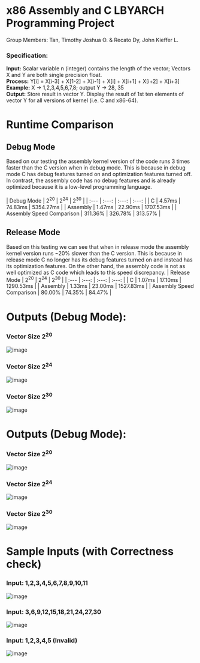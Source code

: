 # x86 Assembly and C LBYARCH Programming Project

Group Members: Tan, Timothy Joshua O. & Recato Dy, John Kieffer L.

### Specification:

**Input:** Scalar variable n (integer) contains the length of the vector; Vectors X and Y are both single precision float. <br>
**Process:** Y[i] = X[i-3] + X[1-2] + X[i-1] + X[i] + X[i+1] + X[i+2] + X[i+3] <br>
**Example:** X -> 1,2,3,4,5,6,7,8; output Y -> 28, 35 <br>
**Output:** Store result in vector Y. Display the result of 1st ten elements of vector Y for all versions of kernel (i.e. C and x86-64). <be>


# Runtime Comparison

## Debug Mode
Based on our testing the assembly kernel version of the code runs 3 times faster than the C version when in debug mode. This is because in debug mode C has debug features turned on and optimization features turned off. In contrast, the assembly code has no debug features and is already optimized because it is a low-level programming language. <br>  
| Debug Mode  | 2<sup>20</sup> | 2<sup>24</sup> | 2<sup>30</sup> | 
| :--- | :---: | :---: | :---: |
| C | 4.57ms | 74.83ms | 5354.27ms |
| Assembly | 1.47ms | 22.90ms | 1707.53ms |
| Assembly Speed Comparison | 311.36% | 326.78% | 313.57% |

## Release Mode
Based on this testing we can see that when in release mode the assembly kernel version runs ~20% slower than the C version. This is because in release mode C no longer has its debug features turned on and instead has its optimization features. On the other hand, the assembly code is not as well optimized as C code which leads to this speed discrepancy.
| Release Mode  | 2<sup>20</sup> | 2<sup>24</sup> | 2<sup>30</sup> | 
| :--- | :---: | :---: | :---: |
| C | 1.07ms | 17.10ms | 1290.53ms |
| Assembly | 1.33ms | 23.00ms | 1527.83ms |
| Assembly Speed Comparison | 80.00% | 74.35% | 84.47% |

# Outputs (Debug Mode):
### Vector Size 2<sup>20</sup> <br>
![image](https://github.com/kiefferdy/lbyarch-mp2/assets/98691592/4c233b3b-a7c3-4ee6-9836-0a70e6e8cdf9) <br>

### Vector Size 2<sup>24</sup> <br>
![image](https://github.com/kiefferdy/lbyarch-mp2/assets/98691592/378c6f4e-a269-4d77-9be7-d744cddc7c87) <br>

### Vector Size 2<sup>30</sup> <br>
![image](https://github.com/kiefferdy/lbyarch-mp2/assets/98691592/35c932a3-de4e-494f-aac5-06dbef5d6cb3) <br>

# Outputs (Debug Mode):
### Vector Size 2<sup>20</sup> <br>
![image](https://github.com/kiefferdy/lbyarch-mp2/assets/98691592/7fb3d3db-a0b2-4dcb-bdca-c360474287b2) <br>
### Vector Size 2<sup>24</sup> <br>
![image](https://github.com/kiefferdy/lbyarch-mp2/assets/98691592/44bc2a7a-942a-418b-b5a3-d4d55439198f) <br>
### Vector Size 2<sup>30</sup> <br>
![image](https://github.com/kiefferdy/lbyarch-mp2/assets/98691592/3f73ea43-dace-4d1e-b3e7-95b3468e2362) <br>

# Sample Inputs (with Correctness check)

### Input: 1,2,3,4,5,6,7,8,9,10,11 <br>
![image](https://github.com/kiefferdy/lbyarch-mp2/assets/98691592/b01fe6ec-db4f-45b7-8b09-34d2551ee5b5) <br>

### Input: 3,6,9,12,15,18,21,24,27,30 <br>
![image](https://github.com/kiefferdy/lbyarch-mp2/assets/98691592/5c00d622-3947-43eb-9c33-25aec91280c0) <br>

### Input: 1,2,3,4,5 (Invalid) <br>
![image](https://github.com/kiefferdy/lbyarch-mp2/assets/98691592/e52f8461-36bf-4c2f-967d-e031878a4fba) <br>


